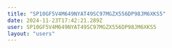 ```yaml
---
title: "SP10GF5V4M649NYAT49SC97MGZX556DP98JM6XKS5"
date: 2024-11-23T17:42:21.289Z
user: SP10GF5V4M649NYAT49SC97MGZX556DP98JM6XKS5
layout: "users"
---
```

    